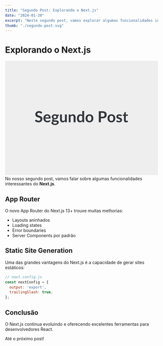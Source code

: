 ```yaml
---
title: "Segundo Post: Explorando o Next.js"
date: "2024-01-20"
excerpt: "Neste segundo post, vamos explorar algumas funcionalidades interessantes do Next.js e como utilizá-las."
thumb: "./segundo-post.svg"
---
```


# Explorando o Next.js
![dentro do post](./dentroPost2.svg)
No nosso segundo post, vamos falar sobre algumas funcionalidades interessantes do **Next.js**.

## App Router

O novo App Router do Next.js 13+ trouxe muitas melhorias:

- Layouts aninhados
- Loading states
- Error boundaries
- Server Components por padrão

## Static Site Generation

Uma das grandes vantagens do Next.js é a capacidade de gerar sites estáticos:

```javascript
// next.config.js
const nextConfig = {
  output: 'export',
  trailingSlash: true,
};
```

## Conclusão

O Next.js continua evoluindo e oferecendo excelentes ferramentas para desenvolvedores React.

Até o próximo post!
